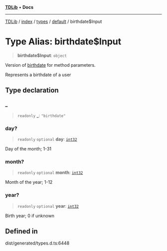 [**TDLib**](../../../../../../README.md) • **Docs**

***

[TDLib](../../../../../../modules.md) / [index](../../../../../README.md) / [types](../../../README.md) / [default](../README.md) / birthdate$Input

# Type Alias: birthdate$Input

> **birthdate$Input**: `object`

Version of [birthdate](birthdate-1.md) for method parameters.

Represents a birthdate of a user

## Type declaration

### \_

> `readonly` **\_**: `"birthdate"`

### day?

> `readonly` `optional` **day**: [`int32`](int32-1.md)

Day of the month; 1-31

### month?

> `readonly` `optional` **month**: [`int32`](int32-1.md)

Month of the year; 1-12

### year?

> `readonly` `optional` **year**: [`int32`](int32-1.md)

Birth year; 0 if unknown

## Defined in

dist/generated/types.d.ts:6448
